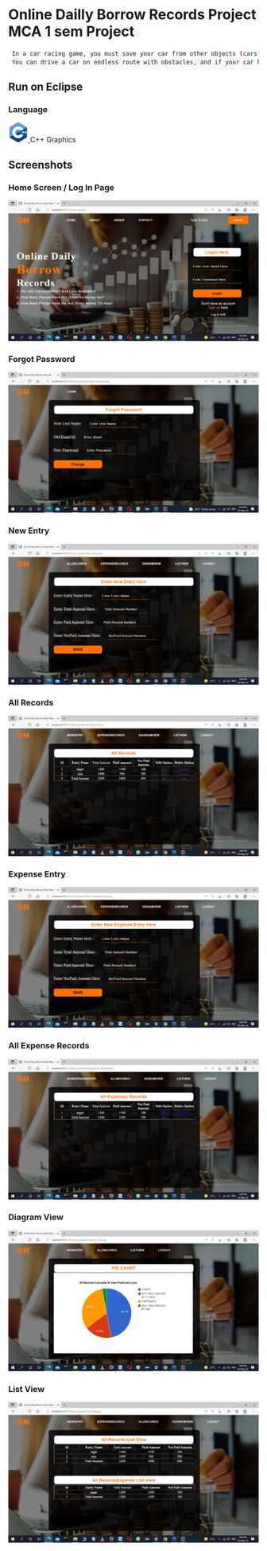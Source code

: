 # Online Dailly Borrow Records Project MCA 1 sem Project
```bash
 In a car racing game, you must save your car from other objects (cars) with the help of arrow keys. 
 You can drive a car on endless route with obstacles, and if your car hits the object 3 times, then the game is over.
  ```                 
## Run on Eclipse

### Language

<a href="https://www.w3schools.com/cpp/" target="_blank" rel="noreferrer"> <img src="https://raw.githubusercontent.com/devicons/devicon/master/icons/cplusplus/cplusplus-original.svg" alt="cplusplus" width="40" height="40"/> </a>
  C++ Graphics




## Screenshots 

### Home Screen / Log In Page

![App Screenshot](https://github.com/SIMahajan/Online-Dailly-Borrow-Records-Project-In-Java-mysql-database/blob/main/photo/1.png?raw=true)


### Forgot Password
![App Screenshot](https://github.com/SIMahajan/Online-Dailly-Borrow-Records-Project-In-Java-mysql-database/blob/main/photo/2.png?raw=true)


### New Entry 

![App Screenshot](https://github.com/SIMahajan/Online-Dailly-Borrow-Records-Project-In-Java-mysql-database/blob/main/photo/3.png?raw=true)


### All Records


![App Screenshot](https://github.com/SIMahajan/Online-Dailly-Borrow-Records-Project-In-Java-mysql-database/blob/main/photo/4.png?raw=true)


### Expense Entry  

![App Screenshot](https://github.com/SIMahajan/Online-Dailly-Borrow-Records-Project-In-Java-mysql-database/blob/main/photo/5.png?raw=true)


### All Expense Records

![App Screenshot](https://github.com/SIMahajan/Online-Dailly-Borrow-Records-Project-In-Java-mysql-database/blob/main/photo/6.png?raw=true)

### Diagram View 

![App Screenshot](https://github.com/SIMahajan/Online-Dailly-Borrow-Records-Project-In-Java-mysql-database/blob/main/photo/8.png?raw=true)

### List View


![App Screenshot](https://github.com/SIMahajan/Online-Dailly-Borrow-Records-Project-In-Java-mysql-database/blob/main/photo/7.png?raw=true)
